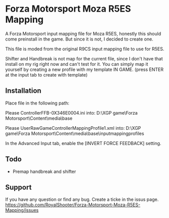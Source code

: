
# Forza Motorsport Moza R5ES Mapping

A Forza Motorsport input mapping file for Moza R5ES, honestly this should come preinstall in the game. But since it is not, I decided to create one.

This file is moded from the original R9CS input mapping file to use for R5ES.

Shifter and Handbreak is not map for the current file, since I don't have that install on my rig right now and can't test for it. You can simply map it yourself by creating a new profile with my template IN GAME. (press ENTER at the input tab to create with template)


## Installation

Place file in the following path:

Please ControllerFFB-0X346E0004.ini into:
D:\XGP game\Forza Motorsport\Content\media\base

Please UserRawGameControllerMappingProfile1.xml into:
D:\XGP game\Forza Motorsport\Content\media\base\inputmappingprofiles

In the Advanced Input tab, enable the [INVERT FORCE FEEDBACK] setting.
## Todo

- Premap handbreak and shifter



## Support

If you have any question or find any bug. Create a ticke in the issus page.
https://github.com/RoyalShooter/Forza-Motorsport-Moza-R5ES-Mapping/issues

